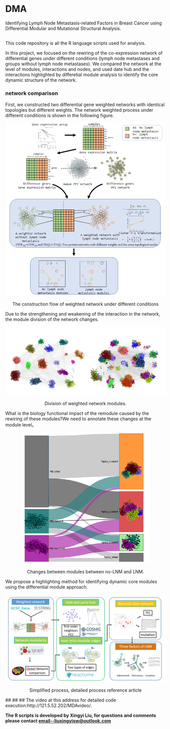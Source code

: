 # DMA
Identifying Lymph Node Metastasis-related Factors in Breast Cancer using Differential Modular and Mutational Structural Analysis.
## 
This code repository is all the R language scripts used for analysis.

In this project, we focused on the rewiring of the co-expression network of differential genes under different conditions (lymph node metastases and groups without lymph node metastases). We compared the network at the level of modules, interactions and nodes, and used date hub and the interactions highlighted by differetial module analysis to identify the core dynamic structure of the network.

### network comparison
First, we constructed two differential gene weighted networks with identical topologies but different weights.
The network weighted process under different conditions is shown in the following figure.

<div align=center>
  <img width="500" src="https://github.com/CSB-SUDA/DMA/blob/main/picture/weightedNetwork.png"/>
</div>
<p align=center>The construction flow of weighted network under different conditions</p>

Due to the strengthening and weakening of the interaction in the network, the module division of the network changes.
<div align=center>
  <img width="800" src="https://github.com/CSB-SUDA/DMA/blob/main/picture/twonetwork.png"/>
</div>
<p align=center>Division of weighted network modules.</p>

What is the biology functional impact of the remodule caused by the rewiring of these modules?We need to annotate these changes at the module level。
<div align=center>
  <img width="400" src="https://github.com/CSB-SUDA/DMA/blob/main/picture/changeDetail.png"/>
</div>
<p align=center>Changes between modules between no-LNM and LNM.</p>

We propose a highlighting method for identifying dynamic core modules using the differential module approach.

<div align=center>
  <img width="1000" src="https://github.com/CSB-SUDA/DMA/blob/main/picture/pipline.png"/>
</div>
<p align=center>Simplified process, detailed process reference article</p>
##
##
##
The video at this address for detailed code execution:http://121.5.52.202/MDAvideo/.

**The R scripts is developed by Xingyi Liu, for questions and comments please contact email--liuxingyisw@outlook.com**
